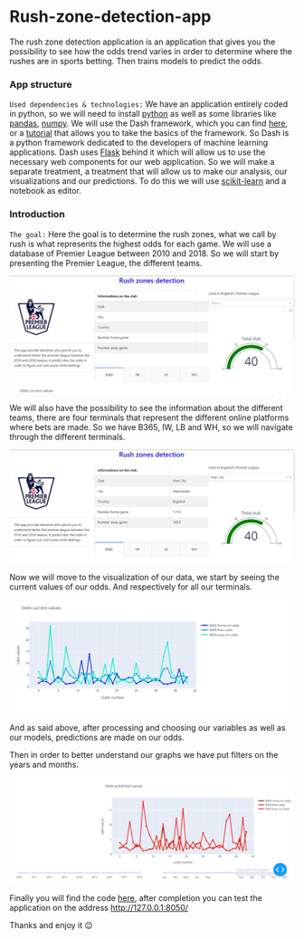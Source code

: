 # Rush-zone-detection-app
The rush zone detection application is an application that gives you the possibility to see how the odds trend varies in order to determine where the rushes are in sports betting. Then trains models to predict the odds. 

### App structure
`Used dependencies & technologies:` We have an application entirely coded in python, so we will need to install [python](https://www.python.org/downloads/) as well as some libraries like [pandas](https://pandas.pydata.org/), [numpy](https://numpy.org/install/). We will use the Dash framework, which you can find [here](https://dash.plotly.com/dash-enterprise), or a [tutorial](https://dash.plotly.com/installation) that allows you to take the basics of the framework. So Dash is a python framework dedicated to the developers of machine learning applications. Dash uses [Flask](https://flask.palletsprojects.com/en/2.0.x/) behind it which will allow us to use the necessary web components for our web application. 
So we will make a separate treatment, a treatment that will allow us to make our analysis, our visualizations and our predictions. To do this we will use [scikit-learn](https://scikit-learn.org/stable/) and a notebook as editor.

### Introduction 
`The goal:` Here the goal is to determine the rush zones, what we call by rush is what represents the highest odds for each game. We will use a database of Premier League between 2010 and 2018. So we will start by presenting the Premier League, the different teams.

![](https://github.com/destoone/Rush-zone-detection-app/blob/main/rush_1.JPG)

We will also have the possibility to see the information about the different teams, there are four terminals that represent the different online platforms where bets are made. So we have B365, IW, LB and WH, so we will navigate through the different terminals. 

![](https://github.com/destoone/Rush-zone-detection-app/blob/main/rush_2.JPG)

Now we will move to the visualization of our data, we start by seeing the current values of our odds. And respectively for all our terminals.

![](https://github.com/destoone/Rush-zone-detection-app/blob/main/rush_3.JPG)

And as said above, after processing and choosing our variables as well as our models, predictions are made on our odds.

Then in order to better understand our graphs we have put filters on the years and months.

![](https://github.com/destoone/Rush-zone-detection-app/blob/main/rush_4.JPG)

Finally you will find the code [here](https://github.com/destoone/Rush-zone-detection-app/blob/main/final_project.py), after completion you can test the application on the address http://127.0.0.1:8050/


Thanks and enjoy it 😉
